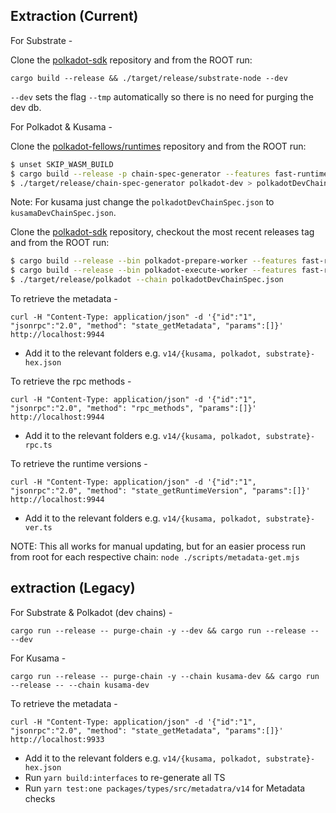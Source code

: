 ## Extraction (Current)

For Substrate -

Clone the [polkadot-sdk](https://github.com/paritytech/polkadot-sdk) repository and from the ROOT run:

`cargo build --release && ./target/release/substrate-node --dev`

`--dev` sets the flag `--tmp` automatically so there is no need for purging the dev db.

For Polkadot & Kusama -

Clone the [polkadot-fellows/runtimes](https://github.com/polkadot-fellows/runtimes/tree/main) repository and from the ROOT run:

```bash 
$ unset SKIP_WASM_BUILD
$ cargo build --release -p chain-spec-generator --features fast-runtime
$ ./target/release/chain-spec-generator polkadot-dev > polkadotDevChainSpec.json
```

Note: For kusama just change the `polkadotDevChainSpec.json` to `kusamaDevChainSpec.json`.

Clone the [polkadot-sdk](https://github.com/paritytech/polkadot-sdk) repository, checkout the most recent releases tag and from the ROOT run:

```bash
$ cargo build --release --bin polkadot-prepare-worker --features fast-runtime
$ cargo build --release --bin polkadot-execute-worker --features fast-runtime
$ ./target/release/polkadot --chain polkadotDevChainSpec.json
```

To retrieve the metadata -

`curl -H "Content-Type: application/json" -d '{"id":"1", "jsonrpc":"2.0", "method": "state_getMetadata", "params":[]}' http://localhost:9944`

- Add it to the relevant folders e.g. `v14/{kusama, polkadot, substrate}-hex.json`

To retrieve the rpc methods -

`curl -H "Content-Type: application/json" -d '{"id":"1", "jsonrpc":"2.0", "method": "rpc_methods", "params":[]}' http://localhost:9944`

- Add it to the relevant folders e.g. `v14/{kusama, polkadot, substrate}-rpc.ts`

To retrieve the runtime versions -

`curl -H "Content-Type: application/json" -d '{"id":"1", "jsonrpc":"2.0", "method": "state_getRuntimeVersion", "params":[]}' http://localhost:9944`

- Add it to the relevant folders e.g. `v14/{kusama, polkadot, substrate}-ver.ts`

NOTE: This all works for manual updating, but for an easier process run from root for each respective chain: `node ./scripts/metadata-get.mjs`

## extraction (Legacy)

For Substrate & Polkadot (dev chains) -

`cargo run --release -- purge-chain -y --dev && cargo run --release -- --dev`

For Kusama -

`cargo run --release -- purge-chain -y --chain kusama-dev && cargo run --release -- --chain kusama-dev`

To retrieve the metadata -

`curl -H "Content-Type: application/json" -d '{"id":"1", "jsonrpc":"2.0", "method": "state_getMetadata", "params":[]}' http://localhost:9933`

- Add it to the relevant folders e.g. `v14/{kusama, polkadot, substrate}-hex.json`
- Run `yarn build:interfaces` to re-generate all TS
- Run `yarn test:one packages/types/src/metadatra/v14` for Metadata checks

